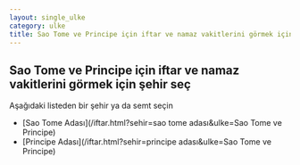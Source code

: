 ```yaml
---
layout: single_ulke
category: ulke
title: Sao Tome ve Principe için iftar ve namaz vakitlerini görmek için şehir seç
---
```



## Sao Tome ve Principe için iftar ve namaz vakitlerini görmek için şehir seç

Aşağıdaki listeden bir şehir ya da semt seçin


* [Sao Tome Adası](/iftar.html?sehir=sao tome adası&ulke=Sao Tome ve Principe)
* [Principe Adası](/iftar.html?sehir=principe adası&ulke=Sao Tome ve Principe)
